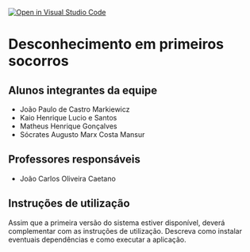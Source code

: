 [![Open in Visual Studio Code](https://classroom.github.com/assets/open-in-vscode-c66648af7eb3fe8bc4f294546bfd86ef473780cde1dea487d3c4ff354943c9ae.svg)](https://classroom.github.com/online_ide?assignment_repo_id=7622610&assignment_repo_type=AssignmentRepo)
# Desconhecimento em primeiros socorros


## Alunos integrantes da equipe

* João Paulo de Castro Markiewicz
* Kaio Henrique Lucio e Santos
* Matheus Henrique Gonçalves
* Sócrates Augusto Marx Costa Mansur

## Professores responsáveis

* João Carlos Oliveira Caetano

## Instruções de utilização

Assim que a primeira versão do sistema estiver disponível, deverá complementar com as instruções de utilização. Descreva como instalar eventuais dependências e como executar a aplicação.
